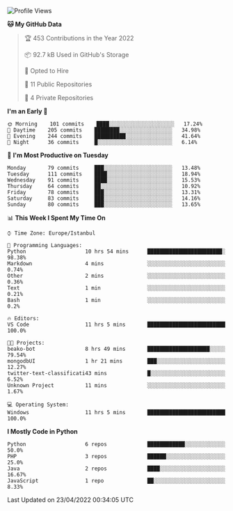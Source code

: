 <!--START_SECTION:waka-->
![Profile Views](http://img.shields.io/badge/Profile%20Views-0-blue)

**🐱 My GitHub Data** 

> 🏆 453 Contributions in the Year 2022
 > 
> 📦 92.7 kB Used in GitHub's Storage 
 > 
> 💼 Opted to Hire
 > 
> 📜 11 Public Repositories 
 > 
> 🔑 4 Private Repositories  
 > 
**I'm an Early 🐤** 

```text
🌞 Morning    101 commits    ████░░░░░░░░░░░░░░░░░░░░░   17.24% 
🌆 Daytime    205 commits    ████████░░░░░░░░░░░░░░░░░   34.98% 
🌃 Evening    244 commits    ██████████░░░░░░░░░░░░░░░   41.64% 
🌙 Night      36 commits     █░░░░░░░░░░░░░░░░░░░░░░░░   6.14%

```
📅 **I'm Most Productive on Tuesday** 

```text
Monday       79 commits     ███░░░░░░░░░░░░░░░░░░░░░░   13.48% 
Tuesday      111 commits    ████░░░░░░░░░░░░░░░░░░░░░   18.94% 
Wednesday    91 commits     ████░░░░░░░░░░░░░░░░░░░░░   15.53% 
Thursday     64 commits     ██░░░░░░░░░░░░░░░░░░░░░░░   10.92% 
Friday       78 commits     ███░░░░░░░░░░░░░░░░░░░░░░   13.31% 
Saturday     83 commits     ███░░░░░░░░░░░░░░░░░░░░░░   14.16% 
Sunday       80 commits     ███░░░░░░░░░░░░░░░░░░░░░░   13.65%

```


📊 **This Week I Spent My Time On** 

```text
⌚︎ Time Zone: Europe/Istanbul

💬 Programming Languages: 
Python                   10 hrs 54 mins      ████████████████████████░   98.38% 
Markdown                 4 mins              ░░░░░░░░░░░░░░░░░░░░░░░░░   0.74% 
Other                    2 mins              ░░░░░░░░░░░░░░░░░░░░░░░░░   0.36% 
Text                     1 min               ░░░░░░░░░░░░░░░░░░░░░░░░░   0.21% 
Bash                     1 min               ░░░░░░░░░░░░░░░░░░░░░░░░░   0.2%

🔥 Editors: 
VS Code                  11 hrs 5 mins       █████████████████████████   100.0%

🐱‍💻 Projects: 
beako-bot                8 hrs 49 mins       ████████████████████░░░░░   79.54% 
mongodbUI                1 hr 21 mins        ███░░░░░░░░░░░░░░░░░░░░░░   12.27% 
twitter-text-classificati43 mins             █░░░░░░░░░░░░░░░░░░░░░░░░   6.52% 
Unknown Project          11 mins             ░░░░░░░░░░░░░░░░░░░░░░░░░   1.67%

💻 Operating System: 
Windows                  11 hrs 5 mins       █████████████████████████   100.0%

```

**I Mostly Code in Python** 

```text
Python                   6 repos             ████████████░░░░░░░░░░░░░   50.0% 
PHP                      3 repos             ██████░░░░░░░░░░░░░░░░░░░   25.0% 
Java                     2 repos             ████░░░░░░░░░░░░░░░░░░░░░   16.67% 
JavaScript               1 repo              ██░░░░░░░░░░░░░░░░░░░░░░░   8.33%

```



 Last Updated on 23/04/2022 00:34:05 UTC
<!--END_SECTION:waka-->

<!--
**3nws/3nws** is a ✨ _special_ ✨ repository because its `README.md` (this file) appears on your GitHub profile.

Here are some ideas to get you started:

- 🔭 I’m currently working on ...
- 🌱 I’m currently learning ...
- 👯 I’m looking to collaborate on ...
- 🤔 I’m looking for help with ...
- 💬 Ask me about ...
- 📫 How to reach me: ...
- 😄 Pronouns: ...
- ⚡ Fun fact: ...
-->
